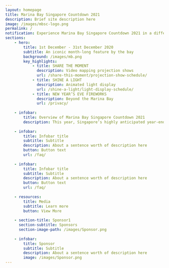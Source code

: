 ```yaml
---
layout: homepage
title: Marina Bay Singapore Countdown 2021
description: Brief site description here
image: /images/mbsc-logo.png
permalink: /
notification: Experience Marina Bay Singapore Countdown 2021 in a different light this year!
sections:
    - hero:
        title: 1st December - 31st December 2020
        subtitle: An iconic month-long feature by the bay
        background: /images/mb.png
        key_highlights:
            - title: SHARE THE MOMENT
              description: Video mapping projection shows
              url: /share-this-moment/projection-show-schedule/
            - title: SHINE A LIGHT 
              description: Animated light display
              url: /shine-a-light/light-display-schedule/
            - title: NEW YEAR’S EVE FIREWORKS
              description: Beyond the Marina Bay
              url: /privacy/
              
    - infobar:
        title: Overview of Marina Bay Singapore Countdown 2021 
        description: This year, Singapore’s highly anticipated year-end celebrations, MBSC 2021, brings forth a uniquely different experience for the public to enjoy virtually at the comfort of their own homes. MBSC 2021 presents an avenue that garners people across borders and from all walks of life to reflect on 2020 and to celebrate our hopes and aspirations for 2021 in unity. 
        
    - infobar:
        title: Infobar title
        subtitle: Subtitle
        description: About a sentence worth of description here
        button: Button text
        url: /faq/
        
    - infobar:
        title: Infobar title
        subtitle: Subtitle
        description: About a sentence worth of description here
        button: Button text
        url: /faq/        
        
    - resources:
        title: Media
        subtitle: Learn more
        button: View More
       
    - section-title: Sponsor1
      section-subtitle: Sponsors
      section-image-path: /images/Sponsor.png
    
    - infobar:
        title: Sponsor
        subtitle: Subtitle
        description: About a sentence worth of description here
        image: /images/Sponsor.png
---
```

